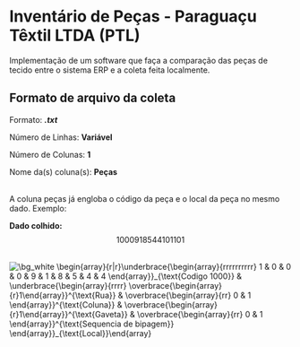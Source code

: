 # Inventário de Peças - Paraguaçu Têxtil LTDA (PTL)

Implementação de um software que faça a comparação das peças de tecido entre o sistema ERP e a coleta feita localmente.

  

## Formato de arquivo da coleta

  

Formato: ***.txt***

Número de Linhas: **Variável**

Número de Colunas: **1**

Nome da(s) coluna(s): **Peças**

<br/>
A coluna peças já engloba o código da peça e o local da peça no mesmo dado. Exemplo:  


<br/>

**Dado colhido:** $$1000918544101101$$

<br/>
<img src="https://latex.codecogs.com/png.image?\dpi{150}&space;\bg_white&space;\begin{array}{r|r}\underbrace{\begin{array}{rrrrrrrrrr}&space;1&space;&&space;0&space;&&space;0&space;&&space;0&space;&&space;9&space;&&space;1&space;&&space;8&space;&&space;5&space;&&space;4&space;&&space;4&space;\end{array}}_{\text{Codigo&space;1000}}&space;&&space;\underbrace{\begin{array}{rrrr}&space;\overbrace{\begin{array}{r}1\end{array}}^{\text{Rua}}&space;&&space;\overbrace{\begin{array}{rr}&space;0&space;&&space;1&space;\end{array}}^{\text{Coluna}}&space;&&space;\overbrace{\begin{array}{r}1\end{array}}^{\text{Gaveta}}&space;&&space;\overbrace{\begin{array}{rr}&space;0&space;&&space;1&space;\end{array}}^{\text{Sequencia&space;de&space;bipagem}}&space;\end{array}}_{\text{Local}}\end{array}" title="\bg_white \begin{array}{r|r}\underbrace{\begin{array}{rrrrrrrrrr} 1 & 0 & 0 & 0 & 9 & 1 & 8 & 5 & 4 & 4 \end{array}}_{\text{Codigo 1000}} & \underbrace{\begin{array}{rrrr} \overbrace{\begin{array}{r}1\end{array}}^{\text{Rua}} & \overbrace{\begin{array}{rr} 0 & 1 \end{array}}^{\text{Coluna}} & \overbrace{\begin{array}{r}1\end{array}}^{\text{Gaveta}} & \overbrace{\begin{array}{rr} 0 & 1 \end{array}}^{\text{Sequencia de bipagem}} \end{array}}_{\text{Local}}\end{array}" />
